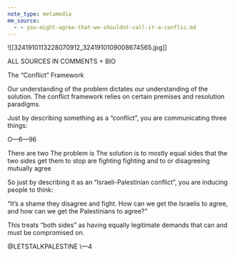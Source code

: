 ```yaml
---
note_type: metamedia
mm_source:
  - - you-might-agree-that-we-shouldnt-call-it-a-conflic.md
---
```


![[3241910113228070912_3241910109008674565.jpg]]

ALL SOURCES IN COMMENTS + BIO

The “Conflict” Framework

Our understanding of the problem dictates our
understanding of the solution. The conflict framework
relies on certain premises and resolution paradigms.

Just by describing something as a “conflict”,
you are communicating three things:

O—6—96

There are two The problem is The solution is to
mostly equal sides  that the two sides get them to stop
are fighting fighting and to
or disagreeing mutually agree

So just by describing it as an “Israeli-Palestinian conflict”,
you are inducing people to think:

“It’s a shame they disagree and fight.
How can we get the Israelis to agree, and
how can we get the Palestinians to agree?”

This treats “both sides” as having equally legitimate
demands that can and must be compromised on.

@LETSTALKPALESTINE \—4

